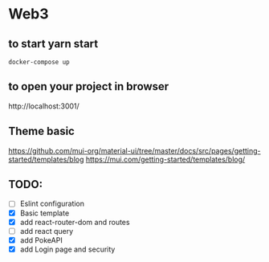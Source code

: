 # Web3

## to start yarn start

```
docker-compose up
```

## to open your project in browser

http://localhost:3001/

## Theme basic

https://github.com/mui-org/material-ui/tree/master/docs/src/pages/getting-started/templates/blog
https://mui.com/getting-started/templates/blog/

## TODO:

- [ ] Eslint configuration
- [x] Basic template
- [x] add react-router-dom and routes
- [ ] add react query
- [x] add PokeAPI
- [x] add Login page and security
